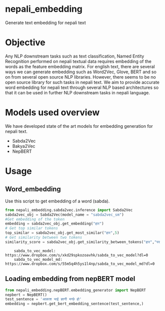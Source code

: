 # nepali_embedding

Generate text embedding for nepali text

# Objective

Any NLP downstream tasks such as text classification, Named Entity Recognition performed on nepali textual data requires embedding of the words as the feature embedding matrix.
For english text, there are several ways we can generate embedding such as Word2Vec, Glove, BERT and so on from several open source NLP libraries. However, there seems to be no open source library for such tasks in nepali text. We aim to provide accurate word embedding for nepali text through several NLP based architectures so that it can be used in further NLP downstream tasks in nepali language.

# Models used overview

We have developed state of the art models for embedding generation for nepali text.

- Sabda2Vec
- Bakya2Vec
- NepBERT

# Usage

## Word_embedding

Use this script to get embedding of a word (sabda).

```python
from nepali_embedding.sabda2vec.inference import Sabda2Vec
sabda2vec_obj = Sabda2Vec(model_name = "sabda2vec_sm")
#Get embedding of the token
embedding = sabda2vec_obj.get_embedding("हार")
# Get top similar tokens
top_similar = sabda2vec_obj.get_most_similar("हार",5)
# Get similarity between two tokens
similarity_score = sabda2vec_obj.get_similarity_between_tokens("हार","पराजय")
```

```
    sabda_to_vec_model: https://www.dropbox.com/s/xkd29spkozoavhk/sabda_to_vec_model?dl=0
    sabda_to_vec_model_md: https://www.dropbox.com/s/55m5q4h5ys1l4np/sabda_to_vec_model_md?dl=0
```
## Loading embedding from nepBERT model
```python
from nepali_embedding.nepBERT.embedding_generator import NepBERT
nepbert = NepBERT()
test_sentence = 'आकाश भाई ज्ञानी मन्छे हो'
embedding = nepbert.get_bert_embedding_sentence(test_sentence,)
```
